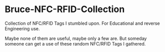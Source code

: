 # Bruce-NFC-RFID-Collection
Collection of NFC/RFID Tags I stumbled upon. For Educational and reverse Engineering use.

Maybe none of them are useful, maybe only a few are. But someday someone can get a use of these random NFC/RFID Tags I gathered.
